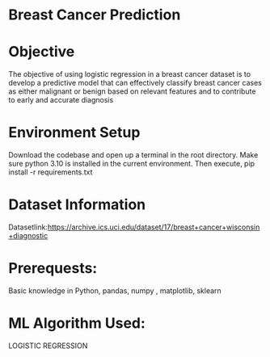 # Breast Cancer Prediction
# Objective
The objective of using logistic regression in a breast cancer dataset is to develop a predictive model that can effectively classify breast cancer cases as either malignant or benign based on relevant features and to contribute to early and accurate diagnosis
# Environment Setup
Download the codebase and open up a terminal in the root directory. Make sure python 3.10 is installed in the current environment. Then execute, pip install -r requirements.txt
# Dataset Information
Datasetlink:https://archive.ics.uci.edu/dataset/17/breast+cancer+wisconsin+diagnostic
# Prerequests: 
Basic knowledge in Python, pandas, numpy , matplotlib, sklearn
# ML Algorithm Used:
LOGISTIC REGRESSION
